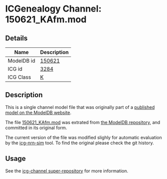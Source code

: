 # ICGenealogy Channel: 150621\_KAfm.mod

## Details

Name | Description
---- | -----------
ModelDB id | [150621](http://senselab.med.yale.edu/ModelDB/ShowModel.cshtml?model=150621)
ICG id | [3284](http://icg.neurotheory.ox.ac.uk/channels/1/3284)
ICG Class | [K](http://icg.neurotheory.ox.ac.uk/channels/1)

## Description

This is a single channel model file that was originally part of a [published model on the ModelDB website](http://senselab.med.yale.edu/ModelDB/ShowModel.cshtml?model=150621).


The file [150621\_KAfm.mod](150621_KAfm.mod) was extrated from [the ModelDB repository](http://senselab.med.yale.edu/ModelDB/ShowModel.cshtml?model=150621), and committed in its original form.

The current version of the file was modified slighly for automatic evaluation by the [icg-nrn-sim](https://github.com/icgenealogy/icg-nrn-sim) tool. To find the original please check the git history.


## Usage

See the [icg-channel super-repository](https://github.com/icgenealogy/icg-channels) for more information.